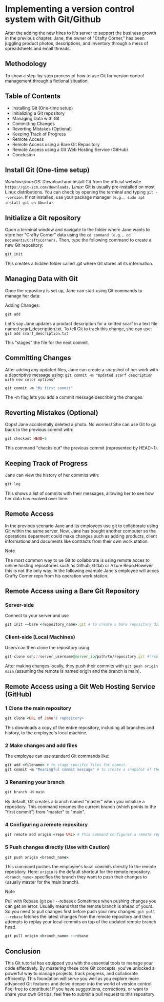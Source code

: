 # Implementing a version control system with Git/Github  

After the adding the new hires to it's server to support the business growth in the previous chapter. Jane, the owner of "Crafty Corner," has been juggling product photos, descriptions, and inventory through a mess of spreadsheets and email threads.

## Methodology

To show a step-by-step process of how to use Git for version control management through a fictional situation.

## Table of Contents

- Installing Git (One-time setup)
- Initializing a Git repository
- Managing Data with Git
- Committing Changes
- Reverting Mistakes (Optional)
- Keeping Track of Progress
- Remote Access
- Remote Access using a Bare Git Repository
- Remote Access using a Git Web Hosting Service (GitHub)
- Conclusion

## Install Git (One-time setup)

*Windows/macOS:* Download and install Git from the official website ```https://git-scm.com/downloads.```
*Linux:* Git is usually pre-installed on most Linux distributions. You can check by opening the terminal and typing ```git --version```. If not installed, use your package manager ```(e.g., sudo apt install git on Ubuntu)```.

## Initialize a Git repository

Open a terminal window and navigate to the folder where Jane wants to store her "Crafty Corner" data using the ```cd command (e.g., cd Documents/CraftyCorner).``` Then, type the following command to create a new Git repository:

```ruby
git init
```

This creates a hidden folder called .git where Git stores all its information.

## Managing Data with Git

Once the repository is set up, Jane can start using Git commands to manage her data:

Adding Changes:

```ruby
git add
```

Let's say Jane updates a product description for a knitted scarf in a text file named scarf_description.txt. To tell Git to track this change, she can use: ```git add scarf_description.txt```

This "stages" the file for the next commit.

## Committing Changes

After adding any updated files, Jane can create a snapshot of her work with a descriptive message using: ```git commit -m "Updated scarf description with new color options"```

```ruby
git commit -m "My first commit"
```

The -m flag lets you add a commit message describing the changes.

## Reverting Mistakes (Optional)

Oops! Jane accidentally deleted a photo. No worries! She can use Git to go back to the previous commit with:

```ruby
git checkout HEAD~1
```

This command "checks out" the previous commit (represented by HEAD~1).

## Keeping Track of Progress

Jane can view the history of her commits with:

```ruby
git log
```

This shows a list of commits with their messages, allowing her to see how her data has evolved over time.

## Remote Access

In the previous scenario Jane and its employees use git to collaborate using Git within the same server. Now, Jane has bought another computer so the operations deparment could make changes such as adding products, client informations and documents like contracts from their own work station.

>[!Note]
> The most common way to ue Git to collaborate is using remote acces to online hosting repositories such as Github, Gitlab or Azure Repo.However this is not the only way. In the following example Jane's employee will acces Crafty Corner repo from his operation work station.

## Remote Access using a Bare Git Repository

### Server-side

Connect to your server and use

```ruby
git init --bare <repository_name>.git # to create a bare repository directory (e.g., project.git).
```

### Client-side (Local Machines)

Users can then clone the repository using

```ruby
git clone ssh://server_username@server_ip/path/to/repository.git #(replace placeholders with your info).
```

After making changes locally, they push their commits with ```git push origin main``` (assuming the remote is named origin and the branch is main).

## Remote Access using a Git Web Hosting Service (GitHub)

### 1 Clone the main repository

```ruby
git clone <URL of Jane's repository>
```

This downloads a copy of the entire repository, including all branches and history, to the employee's local machine.

### 2 Make changes and add files

The employee can use standard Git commands like:

```ruby
git add <filename> # to stage specific files for commit.
git commit -m "Meaningful commit message" # to create a snapshot of their changes with a descriptive message
```

### 3 Renaming your branch

```ruby
git branch -M main
```

By default, Git creates a branch named "master" when you initialize a repository. This command renames the current branch (which points to the "first commit") from "master" to "main".

### 4 Configuring a remote repository

```ruby
git remote add origin <repo URL> # This command configures a remote repository.
```

### 5 Push changes directly (Use with Caution)

```ruby
git push origin <branch_name>
```

This command pushes the employee's local commits directly to the remote repository. Here:
```origin``` is the default shortcut for the remote repository.
```<branch_name>``` specifies the branch they want to push their changes to (usually master for the main branch).

>[!Note]
> Pull with Rebase (git pull --rebase):
Sometimes when pushing changes you can get an error. Usually means that the remote branch is ahead of yours. So you need to pull changes first before push your new changes. ```git pull --rebase``` fetches the latest changes from the remote repository and then attempts to replay your local commits on top of the updated remote branch head.

```ruby
git pull origin <branch_name> --rebase
```

## Conclusion

This Git tutorial has equipped you with the essential tools to manage your code effectively. By mastering these core Git concepts, you've unlocked a powerful way to manage projects, track progress, and collaborate efficiently. This foundation will serve you well as you explore more advanced Git features and delve deeper into the world of version control. Feel free to contribute! If you have suggestions, corrections, or want to share your own Git tips, feel free to submit a pull request to this repository.
